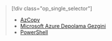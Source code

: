 > [!div class="op_single_selector"]
> * [AzCopy](../articles/devtest-lab/devtest-lab-upload-vhd-using-azcopy.md)
> * [Microsoft Azure Depolama Gezgini](../articles/devtest-lab/devtest-lab-upload-vhd-using-storage-explorer.md)
> * [PowerShell](../articles/devtest-lab/devtest-lab-upload-vhd-using-powershell.md)
